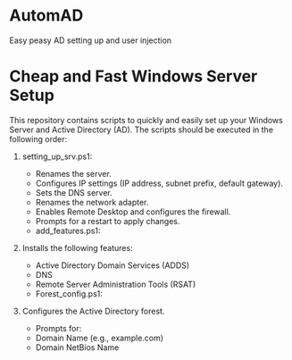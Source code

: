 # AutomAD
Easy peasy AD setting up and user injection


# Cheap and Fast Windows Server Setup

This repository contains scripts to quickly and easily set up your Windows Server and Active Directory (AD). The scripts should be executed in the following order:

1. setting_up_srv.ps1:

    - Renames the server.
    - Configures IP settings (IP address, subnet prefix, default gateway).
    - Sets the DNS server.
    - Renames the network adapter.
    - Enables Remote Desktop and configures the firewall.
    - Prompts for a restart to apply changes.
    - add_features.ps1:

2. Installs the following features:
    - Active Directory Domain Services (ADDS)
    - DNS
    - Remote Server Administration Tools (RSAT)
    - Forest_config.ps1:

3. Configures the Active Directory forest.
    - Prompts for:
    - Domain Name (e.g., example.com)
    - Domain NetBios Name